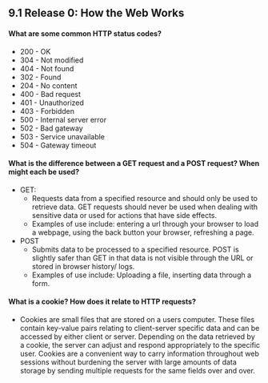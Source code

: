 ## 9.1 Release 0: How the Web Works
#### What are some common HTTP status codes?
  * 200 - OK
  * 304 - Not modified
  * 404 - Not found
  * 302 - Found
  * 204 - No content
  * 400 - Bad request
  * 401 - Unauthorized
  * 403 - Forbidden
  * 500 - Internal server error
  * 502 - Bad gateway
  * 503 - Service unavailable
  * 504 - Gateway timeout



#### What is the difference between a GET request and a POST request? When might each be used?
  * GET:
      * Requests data from a specified resource and should only be used to retrieve data. GET requests should never be used when dealing with sensitive data or used for actions that have side effects.
      * Examples of use include: entering a url through your browser to load a webpage, using the back button your browser, refreshing a page.
  * POST
      * Submits data to be processed to a specified resource. POST is slightly safer than GET in that data is not visible through the URL or stored in browser history/ logs.
      * Examples of use include: Uploading a file, inserting data through a form.

#### What is a cookie? How does it relate to HTTP requests?
  * Cookies are small files that are stored on a users computer. These files contain key-value pairs relating to client-server specific data and can be accessed by either client or server. Depending on the data retrieved by a cookie, the server can adjust and respond appropriately to the specific user. Cookies are a convenient way to carry information throughout web sessions without burdening the server with large amounts of data storage by sending multiple requests for the same fields over and over. 
